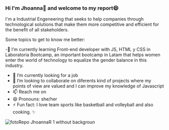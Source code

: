 ### Hi I'm Jhoanna👋 and welcome to my report😄


I'm a Industrial Engeneering that seeks to help companies through technological solutions that make them more competitive and efficient for the benefit of all stakeholders.

Some topics to get to know me better:

-🌱 I’m currently learning Front-end developer with JS, HTML y CSS in Laboratoria Bootcamp, an important bootcamp in Latam that helps women enter the world of technology to equalize the gender balance in this industry.
- 🔭 I’m currently looking for a job 
- 👯 I’m looking to collaborate on diferents kind of projects where my points of view are valued and I can improve my knowledge of Javascript
- 📫 Reach me on  
- 😄 Pronouns: she/her
- ⚡ Fun fact: I love team sports like basketball and volleyball and also cooking.
✨

<!--
aquí puedeo escribir mi borrador
-->
![fotoRepo JhoannaR 1 without backgroun](https://user-images.githubusercontent.com/113317909/217950693-dbb5543c-be21-413e-aa1e-10f753055b9b.png)
